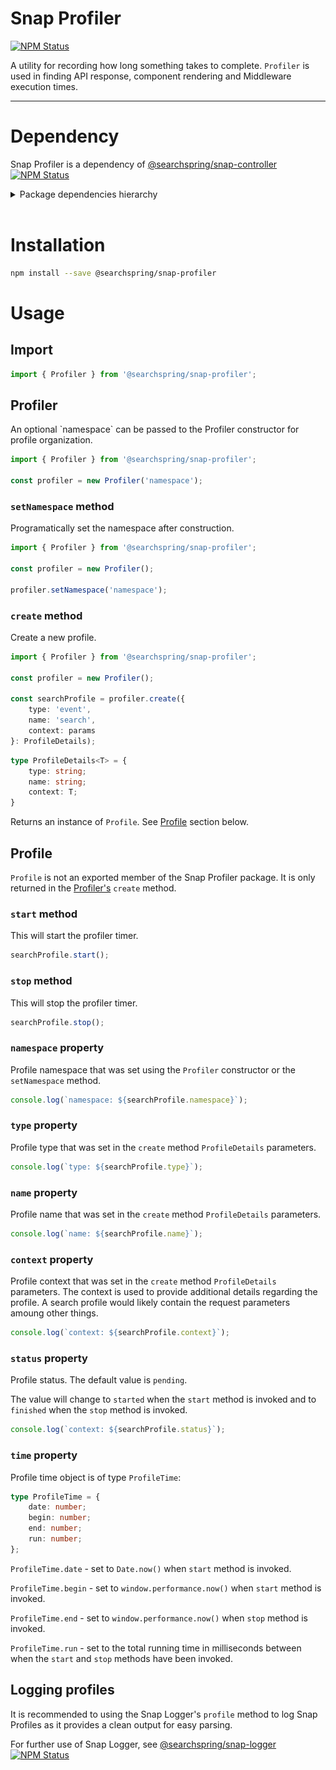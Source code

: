 # Snap Profiler

<a href="https://www.npmjs.com/package/@searchspring/snap-profiler"><img alt="NPM Status" src="https://img.shields.io/npm/v/@searchspring/snap-profiler.svg?style=flat"></a>

A utility for recording how long something takes to complete. `Profiler` is used in finding API response, component rendering and Middleware execution times.

---

# Dependency

Snap Profiler is a dependency of [@searchspring/snap-controller](../snap-controller) <a href="https://www.npmjs.com/package/@searchspring/snap-controller"><img alt="NPM Status" src="https://img.shields.io/npm/v/@searchspring/snap-controller.svg?style=flat"></a>


<details>
    <summary>Package dependencies hierarchy</summary>
    <br/>
    <img src="../../images/snap-dependencies.jpg"/>
</details>
<br>


# Installation

```bash
npm install --save @searchspring/snap-profiler
```


# Usage
## Import
```typescript
import { Profiler } from '@searchspring/snap-profiler';
```


<h2 id="Profiler">Profiler</h2>
An optional `namespace` can be passed to the Profiler constructor for profile organization.

```typescript
import { Profiler } from '@searchspring/snap-profiler';

const profiler = new Profiler('namespace');
```

### `setNamespace` method
Programatically set the namespace after construction.

```typescript
import { Profiler } from '@searchspring/snap-profiler';

const profiler = new Profiler();

profiler.setNamespace('namespace');
```

### `create` method
Create a new profile.

```typescript
import { Profiler } from '@searchspring/snap-profiler';

const profiler = new Profiler();

const searchProfile = profiler.create({ 
    type: 'event', 
    name: 'search', 
    context: params
}: ProfileDetails);
```

```typescript
type ProfileDetails<T> = { 
    type: string; 
    name: string; 
    context: T;
}
```

Returns an instance of `Profile`. See [Profile](#Profile) section below.


<h2 id="Profile">Profile</h2>

`Profile` is not an exported member of the Snap Profiler package. It is only returned in the [Profiler's](#Profiler) `create` method.

### `start` method

This will start the profiler timer.

```typescript
searchProfile.start();
```

### `stop` method
This will stop the profiler timer.

```typescript
searchProfile.stop();
```

### `namespace` property
Profile namespace that was set using the `Profiler` constructor or the `setNamespace` method.

```typescript
console.log(`namespace: ${searchProfile.namespace}`);
```

### `type` property
Profile type that was set in the `create` method `ProfileDetails` parameters.

```typescript
console.log(`type: ${searchProfile.type}`);
```

### `name` property
Profile name that was set in the `create` method `ProfileDetails` parameters.

```typescript
console.log(`name: ${searchProfile.name}`);
```

### `context` property
Profile context that was set in the `create` method `ProfileDetails` parameters. The context is used to provide additional details regarding the profile. A search profile would likely contain the request parameters amoung other things.

```typescript
console.log(`context: ${searchProfile.context}`);
```

### `status` property
Profile status. The default value is `pending`.

The value will change to `started` when the `start` method is invoked and to `finished` when the `stop` method is invoked.

```typescript
console.log(`context: ${searchProfile.status}`);
```

### `time` property
Profile time object is of type `ProfileTime`:

```typescript
type ProfileTime = {
	date: number;
	begin: number;
	end: number;
	run: number;
};
```

`ProfileTime.date` - set to `Date.now()` when `start` method is invoked.

`ProfileTime.begin` - set to `window.performance.now()` when `start` method is invoked.

`ProfileTime.end` - set to `window.performance.now()` when `stop` method is invoked.

`ProfileTime.run` - set to the total running time in milliseconds between when the `start` and `stop` methods have been invoked.


## Logging profiles
It is recommended to using the Snap Logger's `profile` method to log Snap Profiles as it provides a clean output for easy parsing.

For further use of Snap Logger, see [@searchspring/snap-logger](../snap-logger) <a href="https://www.npmjs.com/package/@searchspring/snap-logger"><img alt="NPM Status" src="https://img.shields.io/npm/v/@searchspring/snap-logger.svg?style=flat"></a>

